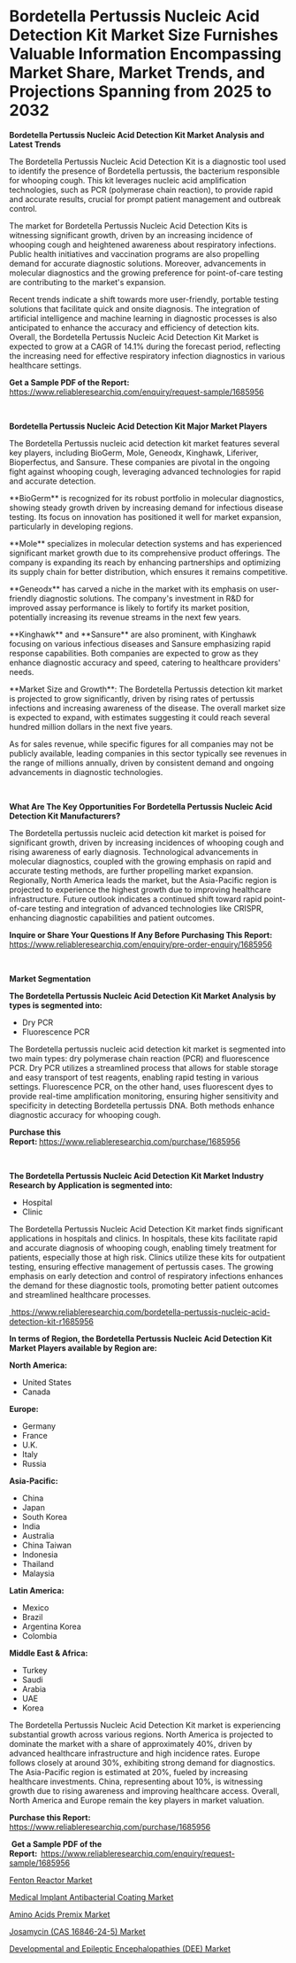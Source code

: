 <p><h1>Bordetella Pertussis Nucleic Acid Detection Kit Market Size Furnishes Valuable Information Encompassing Market Share, Market Trends, and Projections Spanning from 2025 to 2032</h1></p><p><strong>Bordetella Pertussis Nucleic Acid Detection Kit Market Analysis and Latest Trends</strong></p>
<p><p>The Bordetella Pertussis Nucleic Acid Detection Kit is a diagnostic tool used to identify the presence of Bordetella pertussis, the bacterium responsible for whooping cough. This kit leverages nucleic acid amplification technologies, such as PCR (polymerase chain reaction), to provide rapid and accurate results, crucial for prompt patient management and outbreak control.</p><p>The market for Bordetella Pertussis Nucleic Acid Detection Kits is witnessing significant growth, driven by an increasing incidence of whooping cough and heightened awareness about respiratory infections. Public health initiatives and vaccination programs are also propelling demand for accurate diagnostic solutions. Moreover, advancements in molecular diagnostics and the growing preference for point-of-care testing are contributing to the market's expansion.</p><p>Recent trends indicate a shift towards more user-friendly, portable testing solutions that facilitate quick and onsite diagnosis. The integration of artificial intelligence and machine learning in diagnostic processes is also anticipated to enhance the accuracy and efficiency of detection kits. Overall, the Bordetella Pertussis Nucleic Acid Detection Kit Market is expected to grow at a CAGR of 14.1% during the forecast period, reflecting the increasing need for effective respiratory infection diagnostics in various healthcare settings.</p></p>
<p><strong>Get a Sample PDF of the Report:&nbsp;</strong> <a href="https://www.reliableresearchiq.com/enquiry/request-sample/1685956?utm_campaign=1170&utm_medium=2&utm_source=Github&utm_content=ia&utm_term=24032025&utm_id=bordetella-pertussis-nucleic-acid-detection-kit">https://www.reliableresearchiq.com/enquiry/request-sample/1685956</a></p>
<p>&nbsp;</p>
<p><strong>Bordetella Pertussis Nucleic Acid Detection Kit Major Market Players</strong></p>
<p><p>The Bordetella Pertussis nucleic acid detection kit market features several key players, including BioGerm, Mole, Geneodx, Kinghawk, Liferiver, Bioperfectus, and Sansure. These companies are pivotal in the ongoing fight against whooping cough, leveraging advanced technologies for rapid and accurate detection.</p><p>**BioGerm** is recognized for its robust portfolio in molecular diagnostics, showing steady growth driven by increasing demand for infectious disease testing. Its focus on innovation has positioned it well for market expansion, particularly in developing regions.</p><p>**Mole** specializes in molecular detection systems and has experienced significant market growth due to its comprehensive product offerings. The company is expanding its reach by enhancing partnerships and optimizing its supply chain for better distribution, which ensures it remains competitive.</p><p>**Geneodx** has carved a niche in the market with its emphasis on user-friendly diagnostic solutions. The company's investment in R&D for improved assay performance is likely to fortify its market position, potentially increasing its revenue streams in the next few years.</p><p>**Kinghawk** and **Sansure** are also prominent, with Kinghawk focusing on various infectious diseases and Sansure emphasizing rapid response capabilities. Both companies are expected to grow as they enhance diagnostic accuracy and speed, catering to healthcare providers' needs.</p><p>**Market Size and Growth**: The Bordetella Pertussis detection kit market is projected to grow significantly, driven by rising rates of pertussis infections and increasing awareness of the disease. The overall market size is expected to expand, with estimates suggesting it could reach several hundred million dollars in the next five years.</p><p>As for sales revenue, while specific figures for all companies may not be publicly available, leading companies in this sector typically see revenues in the range of millions annually, driven by consistent demand and ongoing advancements in diagnostic technologies.</p></p>
<p>&nbsp;</p>
<p><strong>What Are The Key Opportunities For Bordetella Pertussis Nucleic Acid Detection Kit Manufacturers?</strong></p>
<p><p>The Bordetella pertussis nucleic acid detection kit market is poised for significant growth, driven by increasing incidences of whooping cough and rising awareness of early diagnosis. Technological advancements in molecular diagnostics, coupled with the growing emphasis on rapid and accurate testing methods, are further propelling market expansion. Regionally, North America leads the market, but the Asia-Pacific region is projected to experience the highest growth due to improving healthcare infrastructure. Future outlook indicates a continued shift toward rapid point-of-care testing and integration of advanced technologies like CRISPR, enhancing diagnostic capabilities and patient outcomes.</p></p>
<p><strong>Inquire or Share Your Questions If Any Before Purchasing This Report:</strong> <a href="https://www.reliableresearchiq.com/enquiry/pre-order-enquiry/1685956?utm_campaign=1170&utm_medium=2&utm_source=Github&utm_content=ia&utm_term=24032025&utm_id=bordetella-pertussis-nucleic-acid-detection-kit">https://www.reliableresearchiq.com/enquiry/pre-order-enquiry/1685956</a></p>
<p>&nbsp;</p>
<p><strong>Market Segmentation</strong></p>
<p><strong>The Bordetella Pertussis Nucleic Acid Detection Kit Market Analysis by types is segmented into:</strong></p>
<p><ul><li>Dry PCR</li><li>Fluorescence PCR</li></ul></p>
<p><p>The Bordetella pertussis nucleic acid detection kit market is segmented into two main types: dry polymerase chain reaction (PCR) and fluorescence PCR. Dry PCR utilizes a streamlined process that allows for stable storage and easy transport of test reagents, enabling rapid testing in various settings. Fluorescence PCR, on the other hand, uses fluorescent dyes to provide real-time amplification monitoring, ensuring higher sensitivity and specificity in detecting Bordetella pertussis DNA. Both methods enhance diagnostic accuracy for whooping cough.</p></p>
<p><strong>Purchase this Report:&nbsp;</strong><a href="https://www.reliableresearchiq.com/purchase/1685956?utm_campaign=1170&utm_medium=2&utm_source=Github&utm_content=ia&utm_term=24032025&utm_id=bordetella-pertussis-nucleic-acid-detection-kit">https://www.reliableresearchiq.com/purchase/1685956</a></p>
<p>&nbsp;</p>
<p><strong>The Bordetella Pertussis Nucleic Acid Detection Kit Market Industry Research by Application is segmented into:</strong></p>
<p><ul><li>Hospital</li><li>Clinic</li></ul></p>
<p><p>The Bordetella Pertussis Nucleic Acid Detection Kit market finds significant applications in hospitals and clinics. In hospitals, these kits facilitate rapid and accurate diagnosis of whooping cough, enabling timely treatment for patients, especially those at high risk. Clinics utilize these kits for outpatient testing, ensuring effective management of pertussis cases. The growing emphasis on early detection and control of respiratory infections enhances the demand for these diagnostic tools, promoting better patient outcomes and streamlined healthcare processes.</p></p>
<p><a href="https://www.reliableresearchiq.com/bordetella-pertussis-nucleic-acid-detection-kit-r1685956?utm_campaign=1170&utm_medium=2&utm_source=Github&utm_content=ia&utm_term=24032025&utm_id=bordetella-pertussis-nucleic-acid-detection-kit">&nbsp;https://www.reliableresearchiq.com/bordetella-pertussis-nucleic-acid-detection-kit-r1685956</a></p>
<p><strong>In terms of Region, the Bordetella Pertussis Nucleic Acid Detection Kit Market Players available by Region are:</strong></p>
<p>
    <p> <strong> North America: </strong>
        <ul>
            <li>United States</li>
            <li>Canada</li>
        </ul>
        </p> 
    <p> <strong> Europe: </strong>
        <ul>
            <li>Germany</li>
            <li>France</li>
            <li>U.K.</li>
            <li>Italy</li>
            <li>Russia</li>
        </ul>
        </p> 
    <p> <strong> Asia-Pacific: </strong>
        <ul>
            <li>China</li>
            <li>Japan</li>
            <li>South Korea</li>
            <li>India</li>
            <li>Australia</li>
            <li>China Taiwan</li>
            <li>Indonesia</li>
            <li>Thailand</li>
            <li>Malaysia</li>
        </ul>
        </p> 
    <p> <strong> Latin America: </strong>
        <ul>
            <li>Mexico</li>
            <li>Brazil</li>
            <li>Argentina Korea</li>
            <li>Colombia</li>
        </ul>
        </p> 
    <p> <strong> Middle East & Africa: </strong>
        <ul>
            <li>Turkey</li>
            <li>Saudi</li>
            <li>Arabia</li>
            <li>UAE</li>
            <li>Korea</li>
        </ul>
    </p>
    </p>
<p><p>The Bordetella Pertussis Nucleic Acid Detection Kit market is experiencing substantial growth across various regions. North America is projected to dominate the market with a share of approximately 40%, driven by advanced healthcare infrastructure and high incidence rates. Europe follows closely at around 30%, exhibiting strong demand for diagnostics. The Asia-Pacific region is estimated at 20%, fueled by increasing healthcare investments. China, representing about 10%, is witnessing growth due to rising awareness and improving healthcare access. Overall, North America and Europe remain the key players in market valuation.</p></p>
<p><strong>Purchase this Report: </strong><a href="https://www.reliableresearchiq.com/purchase/1685956?utm_campaign=1170&utm_medium=2&utm_source=Github&utm_content=ia&utm_term=24032025&utm_id=bordetella-pertussis-nucleic-acid-detection-kit">https://www.reliableresearchiq.com/purchase/1685956</a></p>
<p>&nbsp;<strong>Get a Sample PDF of the Report:&nbsp;&nbsp;</strong><a href="https://www.reliableresearchiq.com/enquiry/request-sample/1685956?utm_campaign=1170&utm_medium=2&utm_source=Github&utm_content=ia&utm_term=24032025&utm_id=bordetella-pertussis-nucleic-acid-detection-kit">https://www.reliableresearchiq.com/enquiry/request-sample/1685956</a></p>
<p><strong></strong></p>
<p><p><a href="https://github.com/forttgoddym7/Market-Research-Report-List-1/blob/main/fenton-reactor-market.md?utm_campaign=1170&utm_medium=2&utm_source=Github&utm_content=ia&utm_term=24032025&utm_id=bordetella-pertussis-nucleic-acid-detection-kit">Fenton Reactor Market</a></p><p><a href="https://github.com/drevertevell/Market-Research-Report-List-1/blob/main/medical-implant-antibacterial-coating-market.md?utm_campaign=1170&utm_medium=2&utm_source=Github&utm_content=ia&utm_term=24032025&utm_id=bordetella-pertussis-nucleic-acid-detection-kit">Medical Implant Antibacterial Coating Market</a></p><p><a href="https://github.com/kabotcaddoub/Market-Research-Report-List-1/blob/main/amino-acids-premix-market.md?utm_campaign=1170&utm_medium=2&utm_source=Github&utm_content=ia&utm_term=24032025&utm_id=bordetella-pertussis-nucleic-acid-detection-kit">Amino Acids Premix Market</a></p><p><a href="https://github.com/duskodazzi34/Market-Research-Report-List-1/blob/main/josamycin-cas-16846-24-5-market.md?utm_campaign=1170&utm_medium=2&utm_source=Github&utm_content=ia&utm_term=24032025&utm_id=bordetella-pertussis-nucleic-acid-detection-kit">Josamycin (CAS 16846-24-5) Market</a></p><p><a href="https://github.com/elhibacajka/Market-Research-Report-List-1/blob/main/developmental-and-epileptic-encephalopathies-dee-market.md?utm_campaign=1170&utm_medium=2&utm_source=Github&utm_content=ia&utm_term=24032025&utm_id=bordetella-pertussis-nucleic-acid-detection-kit">Developmental and Epileptic Encephalopathies (DEE) Market</a></p></p>